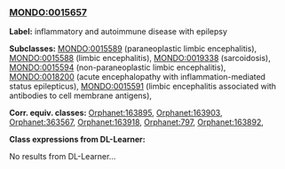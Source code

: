 
### [MONDO:0015657](http://purl.obolibrary.org/obo/MONDO_0015657)
**Label:** inflammatory and autoimmune disease with epilepsy

**Subclasses:** [MONDO:0015589](http://purl.obolibrary.org/obo/MONDO_0015589) (paraneoplastic limbic encephalitis), [MONDO:0015588](http://purl.obolibrary.org/obo/MONDO_0015588) (limbic encephalitis), [MONDO:0019338](http://purl.obolibrary.org/obo/MONDO_0019338) (sarcoidosis), [MONDO:0015594](http://purl.obolibrary.org/obo/MONDO_0015594) (non-paraneoplastic limbic encephalitis), [MONDO:0018200](http://purl.obolibrary.org/obo/MONDO_0018200) (acute encephalopathy with inflammation-mediated status epilepticus), [MONDO:0015591](http://purl.obolibrary.org/obo/MONDO_0015591) (limbic encephalitis associated with antibodies to cell membrane antigens), 

**Corr. equiv. classes:** [Orphanet:163895](http://www.orpha.net/ORDO/Orphanet_163895), [Orphanet:163903](http://www.orpha.net/ORDO/Orphanet_163903), [Orphanet:363567](http://www.orpha.net/ORDO/Orphanet_363567), [Orphanet:163918](http://www.orpha.net/ORDO/Orphanet_163918), [Orphanet:797](http://www.orpha.net/ORDO/Orphanet_797), [Orphanet:163892](http://www.orpha.net/ORDO/Orphanet_163892), 

**Class expressions from DL-Learner:**

No results from DL-Learner...



